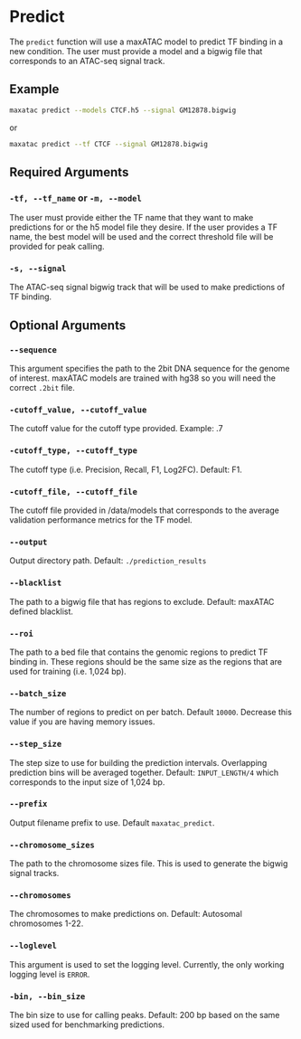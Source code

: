 # Predict

The `predict` function will use a maxATAC model to predict TF binding in a new condition. The user must provide a model and a bigwig file that corresponds to an ATAC-seq signal track. 

## Example

```bash
maxatac predict --models CTCF.h5 --signal GM12878.bigwig
```

or

```bash
maxatac predict --tf CTCF --signal GM12878.bigwig
```

## Required Arguments

### `-tf, --tf_name` or `-m, --model`

The user must provide either the TF name that they want to make predictions for or the h5 model file they desire. If the user provides a TF name, the best model will be used and the correct threshold file will be provided for peak calling.

### `-s, --signal`

The ATAC-seq signal bigwig track that will be used to make predictions of TF binding.

## Optional Arguments

### `--sequence`

This argument specifies the path to the 2bit DNA sequence for the genome of interest. maxATAC models are trained with hg38 so you will need the correct `.2bit` file.

### `-cutoff_value, --cutoff_value`

The cutoff value for the cutoff type provided. Example: .7

### `-cutoff_type, --cutoff_type`

The cutoff type (i.e. Precision, Recall, F1, Log2FC). Default: F1.

### `-cutoff_file, --cutoff_file`

The cutoff file provided in /data/models that corresponds to the average validation performance metrics for the TF model.

### `--output`

Output directory path. Default: `./prediction_results`

### `--blacklist`

The path to a bigwig file that has regions to exclude. Default: maxATAC defined blacklist.

### `--roi`

The path to a bed file that contains the genomic regions to predict TF binding in. These regions should be the same size as the regions that are used for training (i.e. 1,024 bp).

### `--batch_size`

The number of regions to predict on per batch. Default `10000`. Decrease this value if you are having memory issues.

### `--step_size`

The step size to use for building the prediction intervals. Overlapping prediction bins will be averaged together. Default: `INPUT_LENGTH/4` which corresponds to the input size of 1,024 bp. 

### `--prefix`

Output filename prefix to use. Default `maxatac_predict`.

### `--chromosome_sizes`

The path to the chromosome sizes file. This is used to generate the bigwig signal tracks.

### `--chromosomes`

The chromosomes to make predictions on. Default: Autosomal chromosomes 1-22.

### `--loglevel`

This argument is used to set the logging level. Currently, the only working logging level is `ERROR`.

### `-bin, --bin_size`

The bin size to use for calling peaks. Default: 200 bp based on the same sized used for benchmarking predictions.
